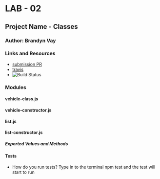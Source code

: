 
# LAB - 02

## Project Name - Classes

### Author: Brandyn Vay

### Links and Resources
* [submission PR](https://github.com/brandyn-vay-401-advanced-javascript/lab-class-02/pull/6)
* [travis](https://travis-ci.com/brandyn-vay-401-advanced-javascript/lab-class-02/builds/117400080)
* ![Build Status](https://travis-ci.com/brandyn-vay-401-advanced-javascript/lab-class-02.svg?branch=master)

### Modules
#### vehicle-class.js
#### vehicle-constructor.js
#### list.js
#### list-constructor.js
##### Exported Values and Methods
  
#### Tests
* How do you run tests?
  Type in to the terminal npm test and the test will start to run

